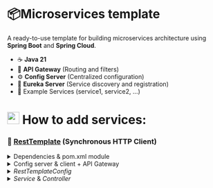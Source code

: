 # 📦Microservices template

A ready-to-use template for building microservices architecture using **Spring Boot** and **Spring Cloud**.

- ☕ **Java 21**
- 🔀 **API Gateway** (Routing and filters)
- ⚙️ **Config Server** (Centralized configuration)
- 🧭 **Eureka Server** (Service discovery and registration)
- 🧩 Example Services (service1, service2, ...)

<h1>
  <img src="https://github.com/user-attachments/assets/c70a8e01-430c-41a7-817b-570ea0e12c0e" alt="plus gif" width="28" /> How to add services:
</h1>

### 🔗 [RestTemplate](https://www.geeksforgeeks.org/spring-boot-rest-template/) (Synchronous HTTP Client)

<details>
  <summary>Dependencies & pom.xml module</summary>
  <br>
  
  1. Set the `<parent>` in your new service's `pom.xml`
  
  ```xml
    <parent>
      <groupId>com.microservice</groupId>
      <artifactId>parent</artifactId>
      <version>0.0.1-SNAPSHOT</version>
    </parent>
  ```

  2. Add the new service as a `<module>` in the root `pom.xml`
    
  ```xml
    <modules>
        <module>eureka</module>
        <module>config-server</module>
        <module>gateway</module>
        <module>service1</module>
        
        <module>service2</module> <!-- 👈 2º microservice -->
    </modules>
  ```

</details>

<details>
  <summary>Config server & client + API Gateway</summary>
  <br>
  
  3. Convert application.properties to `application.yml` and import the _Config Server_ (spring.application.name must match the config file name you'll create in the next step)
  
  ```yaml
    spring:
      application:
        name: service2
    
      config:
        import: "optional:configserver:http://localhost:8888"
  ```

  4. Create a config file for the service in the Config Server (`config-server/src/main/resources/config/`)
    
  ```yaml
    server:
      port: 8082
    
    spring:
      application:
        name: service2
  ```

  5. Add the service2 routes in `gateway.yml`

  ```yaml
server:
  port: 8080

spring:
  application:
    name: gateway
  cloud:
    gateway:
      routes:
        - id: service1
          uri: http://localhost:8081
          predicates:
            - Path=/api/service1/**

        # 👇 2º microservice
        - id: service2
          uri: http://localhost:8082
          predicates:
            - Path=/api/service2/**
  ```

</details>


<details>
  <summary> <em>RestTemplateConfig</em> </summary>
  <br>

  6. Add a `@Bean` for *RestTemplate*:

  ```java
    @Configuration
    public class RestTemplateConfig {
        @Bean
        public RestTemplate restTemplate() {
            return new RestTemplate();
        }
    }
  ```
</details>
  
<details>
  <summary><em>Service</em> & <em>Controller</em></summary>
  <br>
  
  7. Service2

  ```java
    @Service
    public class Service2 {

        @Autowired
        private RestTemplate restTemplate;
    
        public String getHelloFromService1() {
            return restTemplate.getForObject("http://localhost:8081/api/service1/hello", String.class);
        }
    }
  ```
  
  8. Controller2

  ```java
    @RestController
    @RequestMapping("/api/service2")
    public class Controller2 {
    
        @Autowired
        private Service2 service2;
    
        @GetMapping("/hello")
        public String sayHello() {
            return "Hello from service 2";
        }
    
        @GetMapping("/call-service1")
        public String callService1() {
            return service2.callService1();
        }
    }
  ```

</details>
